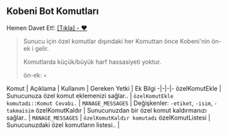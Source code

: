 ## Kobeni Bot Komutları

Hemen Davet Et!: [[Tıkla] - ❤](https://discordapp.com/oauth2/authorize?client_id=567099721047474197&scope=bot&permissions=8)

> Sunucu için özel komutlar dışındaki her Komuttan önce Kobeni'nin ön-ek i gelir. 
> 
> Komutlarda küçük/büyük harf hassasiyeti yoktur.
>
> ön-ek: `<`

Komut | Açıklama | Kullanım | Gereken Yetki | Ek Bilgi
-|-|-|-
özelKomutEkle | Sunucunuza özel komut eklemenizi sağlar.. | `özelKomutEkle komutadı::Komut Cevabı.` | `MANAGE_MESSAGES` | Değişkenler: `-etiket`, `-isim`, `-takmaisim`
özelKomutKaldır | Sunucunuzdan bir özel komut kaldırmanızı sağlar.. | `MANAGE_MESSAGES` | `özelKomutKaldır komutadı`
özelKomutListesi | Sunucunuzdaki özel komutların listesi.. |

